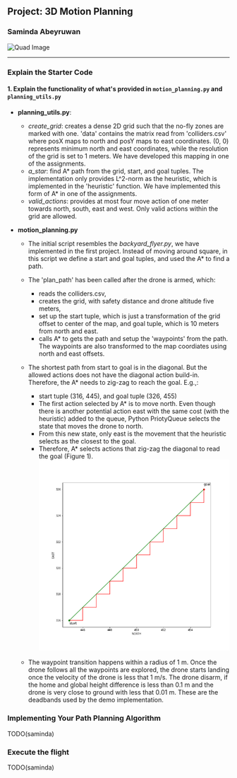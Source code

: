 ## Project: 3D Motion Planning
### Saminda Abeyruwan
![Quad Image](./misc/enroute.png)

---
### Explain the Starter Code

#### 1. Explain the functionality of what's provided in `motion_planning.py` and `planning_utils.py`

* __planning_utils.py__:
    * _create_grid_: creates a dense 2D grid such that the no-fly zones are marked with one. 
'data' contains the matrix read from 'colliders.csv' where posX maps to north and posY maps to east coordinates.
(0, 0) represents minimum north and east coordinates, while the resolution of the grid is set to 1 meters. 
We have developed this mapping in one of the assignments.
    * _a_star_: find A* path from the grid, start, and goal tuples. The implementation only
provides L^2-norm as the heuristic, which is implemented in the 'heuristic' function. We have implemented 
this form of A* in one of the assignments.  
    * _valid_actions_: provides at most four move action of one meter towards north, south, east and west. Only valid 
actions within the grid are allowed.

* __motion_planning.py__
    * The initial script resembles the _backyard_flyer.py_, we have implemented in the 
first project. Instead of moving around square, in this script we define a start and goal
tuples, and used the A* to find a path. 
    * The 'plan_path' has been called after the drone is armed, which:
        * reads the colliders.csv, 
        * creates the grid, with safety distance and drone altitude five meters,
        * set up the start tuple, which is just a transformation of the 
        grid offset to center of the map, and goal tuple, which is 10 meters from 
        north and east. 
        * calls A* to gets the path and setup the 'waypoints' from the path. 
        The waypoints are also transformed to the map coordiates using north and east offsets.
    * The shortest path from start to goal is in the diagonal. But the allowed actions does not have 
    the diagonal action build-in. Therefore, the A* needs to zig-zag to reach the goal. E.g.,:
        * start tuple (316, 445), and goal tuple (326, 455)
        * The first action selected by A* is to move north. Even though there is another potential action east
        with the same cost (with the heuristic) added to the queue, Python PriotyQueue selects the state that moves 
        the drone to north. 
        * From this new state, only east is the movement that the heuristic selects as the closest to the goal.
        * Therefore, A* selects actions that zig-zag the diagonal to read the goal (Figure 1).
![Demo Path](./misc/demo_motion_planning.png)          

    * The waypoint transition happens within a radius of 1 m. Once the drone follows all the waypoints are explored, the drone starts landing once the 
    velocity of the drone is less that 1 m/s. The drone disarm, if the home and global
    height difference is less than 0.1 m and the drone is very close to ground with less 
    that 0.01 m. These are the deadbands used by the demo implementation. 
             

### Implementing Your Path Planning Algorithm

TODO(saminda)

### Execute the flight

TODO(saminda)